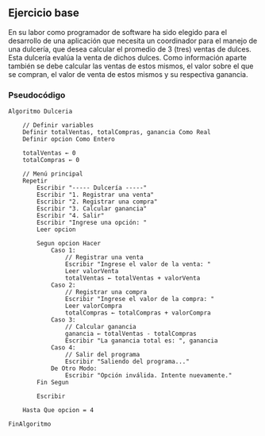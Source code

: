 ## Ejercicio base 
En su labor como programador de software ha sido elegido para el desarrollo de una aplicación que necesita un coordinador para el manejo de una dulcería, que desea calcular el promedio de 3 (tres) ventas de dulces. Esta dulcería evalúa la venta de dichos dulces. Como información aparte también se debe calcular las ventas de estos mismos, el valor sobre el que se compran, el valor de venta de estos mismos y su respectiva ganancia.

### Pseudocódigo
~~~
Algoritmo Dulceria

    // Definir variables
    Definir totalVentas, totalCompras, ganancia Como Real
    Definir opcion Como Entero

    totalVentas ← 0
    totalCompras ← 0

    // Menú principal
    Repetir
        Escribir "----- Dulcería -----"
        Escribir "1. Registrar una venta"
        Escribir "2. Registrar una compra"
        Escribir "3. Calcular ganancia"
        Escribir "4. Salir"
        Escribir "Ingrese una opción: "
        Leer opcion

        Segun opcion Hacer
            Caso 1:
                // Registrar una venta
                Escribir "Ingrese el valor de la venta: "
                Leer valorVenta
                totalVentas ← totalVentas + valorVenta
            Caso 2:
                // Registrar una compra
                Escribir "Ingrese el valor de la compra: "
                Leer valorCompra
                totalCompras ← totalCompras + valorCompra
            Caso 3:
                // Calcular ganancia
                ganancia ← totalVentas - totalCompras
                Escribir "La ganancia total es: ", ganancia
            Caso 4:
                // Salir del programa
                Escribir "Saliendo del programa..."
            De Otro Modo:
                Escribir "Opción inválida. Intente nuevamente."
        Fin Segun

        Escribir

    Hasta Que opcion = 4

FinAlgoritmo
~~~
